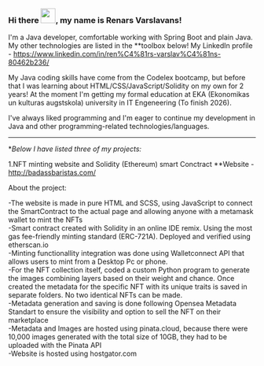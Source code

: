 ### Hi there <img src="https://raw.githubusercontent.com/MartinHeinz/MartinHeinz/master/wave.gif" width="30px">, my name is Renars Varslavans!

I'm a Java developer, comfortable working with Spring Boot and plain Java. My other technologies are listed in the **toolbox below!
My LinkedIn profile - <https://www.linkedin.com/in/ren%C4%81rs-varslav%C4%81ns-80462b236/>

My Java coding skills have come from the Codelex bootcamp, but before that I was learning about HTML/CSS/JavaScript/Solidity on my own for 2 years!
At the moment I'm getting my formal education at EKA (Ekonomikas un kulturas augstskola) university in IT Engeneering (To finish 2026).

I've always liked programming and I'm eager to continue my development in Java and other programming-related technologies/languages.

---
**Below I have listed three of my projects:*

1.NFT minting website and Solidity (Ethereum) smart Conctract
**Website - <http://badassbaristas.com/>

 About the project:
 
 -The website is made in pure HTML and SCSS, using JavaScript to connect the SmartContract to the actual page and allowing anyone with a metamask wallet to mint the NFTs<br>
 -Smart contract created with Solidity in an online IDE remix. Using the most gas fee-friendly minting standard (ERC-721A). Deployed and verified using etherscan.io<br>
 -Minting functionallity integration was done using Walletconnect API that allows users to mint from a Desktop Pc or phone.<br>
 -For the NFT collection itself, coded a custom Python program to generate the images combining layers based on their weight and chance. Once created the metadata for the specific NFT with its unique traits is saved in separate folders. No two identical NFTs can be made.<br>
 -Metadata generation and saving is done following Opensea Metadata Standart to ensure the visibility and option to sell the NFT on their marketplace<br>
 -Metadata and Images are hosted using pinata.cloud, because there were 10,000 images generated with the total size of 10GB, they had to be uploaded with the Pinata API<br>
 -Website is hosted using hostgator.com<br>
